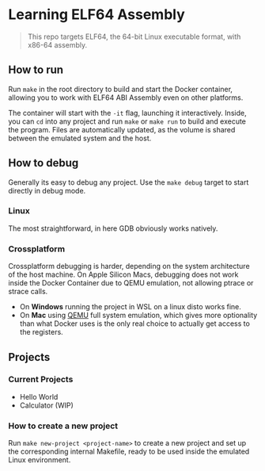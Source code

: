 # Learning ELF64 Assembly

> This repo targets ELF64, the 64-bit Linux executable format, with x86-64 assembly.

## How to run

Run `make` in the root directory to build and start the Docker container, allowing you to work with ELF64 ABI Assembly even on other platforms.

The container will start with the `-it` flag, launching it interactively.
Inside, you can `cd` into any project and run `make` or `make run` to build and execute the program.
Files are automatically updated, as the volume is shared between the emulated system and the host.

## How to debug

Generally its easy to debug any project. Use the `make debug` target to start directly in debug mode.

### Linux

The most straightforward, in here GDB obviously works natively.

### Crossplatform

Crossplatform debugging is harder, depending on the system architecture of the host machine. On Apple Silicon Macs, debugging does not work inside the Docker Container due to QEMU emulation, not allowing ptrace or strace calls.

- On **Windows** running the project in WSL on a linux disto works fine.
- On **Mac** using [QEMU](https://www.qemu.org/) full system emulation, which gives more optionality than what Docker uses is the only real choice to actually get access to the registers.

## Projects

### Current Projects

- Hello World
- Calculator (WIP)

### How to create a new project

Run `make new-project <project-name>` to create a new project and set up the corresponding internal Makefile, ready to be used inside the emulated Linux environment.
